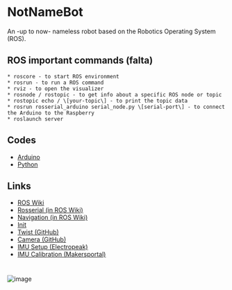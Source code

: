 # NotNameBot
An -up to now- nameless robot based on the Robotics Operating System (ROS).

## ROS important commands (falta)
```
* roscore - to start ROS environment
* rosrun - to run a ROS command
* rviz - to open the visualizer
* rosnode / rostopic - to get info about a specific ROS node or topic
* rostopic echo / \[your-topic\] - to print the topic data
* rosrun rosserial_arduino serial_node.py \[serial-port\] - to connect the Arduino to the Raspberry
* roslaunch server
```

## Codes
* [Arduino](arduino)
* [Python](Python)

## Links
* [ROS Wiki](http://wiki.ros.org/Documentation)
* [Rosserial (in ROS Wiki)](http://wiki.ros.org/rosserial)
* [Navigation (in ROS Wiki)](http://wiki.ros.org/navigation)
* [Init](https://roboticsbackend.com/make-ros-launch-start-on-boot-with-robot_upstart/)
* [Twist (GitHub)](https://github.com/Reinbert/ros_diffdrive_robot/blob/master/ros_diffdrive_robot.ino)
* [Camera (GitHub)](https://github.com/YoungKippur/IP-CAMERA)
* [IMU Setup (Electropeak)](https://electropeak.com/learn/interfacing-mpu9250-spi-i2c-9-axis-gyro-accelerator-magnetometer-module-with-arduino/)
* [IMU Calibration (Makersportal)](https://makersportal.com/blog/calibration-of-an-inertial-measurement-unit-imu-with-raspberry-pi-part-ii)

# 
![image](https://user-images.githubusercontent.com/82680610/160292044-05cf89da-715c-4f46-a860-a5844a6c1a98.png)
